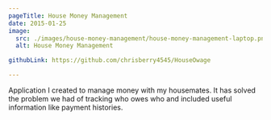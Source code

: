```yaml
---
pageTitle: House Money Management
date: 2015-01-25
image:
  src: ./images/house-money-management/house-money-management-laptop.png
  alt: House Money Management

githubLink: https://github.com/chrisberry4545/HouseOwage

---
```

Application I created to manage money with my housemates. It has solved the problem we had of tracking who owes who and included useful information like payment histories.
